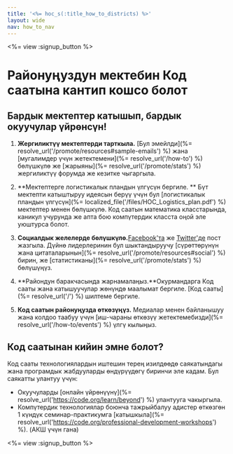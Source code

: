 ```yaml
---
title: '<%= hoc_s(:title_how_to_districts) %>'
layout: wide
nav: how_to_nav
---
```

<%= view :signup_button %>

# Районуңуздун мектебин Код саатына кантип кошсо болот

## Бардык мектептер катышып, бардык окуучулар үйрөнсүн!

1. **Жергиликтүү мектептерди тарткыла.** [Бул эмейлди](%= resolve_url('/promote/resources#sample-emails') %) жана [мугалимдер үчүн жетектемени](%= resolve_url('/how-to') %) бөлүшкүлө же [жарыяны](%= resolve_url('/promote/stats') %) жергиликтүү форумда же кезитке чыгаргыла.

2. **Мектептерге логистикалык пландын үлгүсүн бергиле. ** Бүт мектепти катыштыруу идеясын берүү үчүн бул [логистикалык пландын үлгүсүн](%= localized_file('/files/HOC_Logistics_plan.pdf') %) мектептер менен бөлүшкүлө. Код саатын математика класстарында, каникул учурунда же апта бою компүтердик класста оңой эле уюштурса болот.

3. **Социалдык желелерде бөлүшкүлө.**[Facebook'та](https://www.facebook.com/sharer/sharer.php?u=http%3A%2F%2Fhourofcode.com%2Fus) же [Twitter'де](https://twitter.com/intent/tweet?url=http%3A%2F%2Fhourofcode.com&text=I%27m%20participating%20in%20this%20year%27s%20%23HourOfCode%2C%20are%20you%3F%20%40codeorg&original_referer=https%3A%2F%2Fwww.google.com%2Furl%3Fq%3Dhttps%253A%252F%252Ftwitter.com%252Fshare%253Fhashtags%253D%2526amp%253Brelated%253Dcodeorg%2526amp%253Btext%253DI%252527m%252Bparticipating%252Bin%252Bthis%252Byear%252527s%252B%252523HourOfCode%25252C%252Bare%252Byou%25253F%252B%252540codeorg%2526amp%253Burl%253Dhttp%25253A%25252F%25252Fhourofcode.com%26sa%3DD%26sntz%3D1%26usg%3DAFQjCNE1GLTUbKZfMlEh9Aj5w0iswz6PYQ&related=codeorg&hashtags=) пост жазгыла. Дүйнө лидерлеринин бул шыктандыруучу [сүрөттөрүнүн жана цитаталарынын](%= resolve_url('/promote/resources#social') %) бирин, же [статистиканы](%= resolve_url('/promote/stats') %) бөлүшүңүз.

4. **Райондун баракчасында жарнамалаңыз.**Окурмандарга Код сааты жана катышуучулар жөнүндө маалымат бергиле. [Код сааты](%= resolve_url('/') %) шилтеме бергиле.

5. **Код саатын районуңузда өткөзүңүз.** Медиалар менен байланышуу жана колдоо таабуу үчүн [иш-чараны өткөзүү жетектемебизди](%= resolve_url('/how-to/events') %) үлгү кылыңыз.

## Код саатынан кийин эмне болот?

Код сааты технологиялардын иштешин терең изилдөөдө саякатындагы жана програмдык жабдууларды өндүрүүдөгү биринчи эле кадам. Бул саякатты улантуу үчүн:

- Окуучуларды [онлайн үйрөнүүнү](%= resolve_url('https://code.org/learn/beyond') %) улантууга чакыргыла.
- Компүтердик технологиялар боюнча тажрыйбалуу адистер өткөзгөн 1 күндүк семинар-практикумга [катышкыла](%= resolve_url('https://code.org/professional-development-workshops') %). (АКШ үчүн гана)

<%= view :signup_button %>